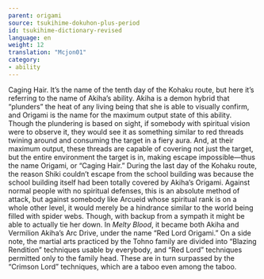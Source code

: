 ```yaml
---
parent: origami
source: tsukihime-dokuhon-plus-period
id: tsukihime-dictionary-revised
language: en
weight: 12
translation: "Mcjon01"
category:
- ability
---
```


Caging Hair. It’s the name of the tenth day of the Kohaku route, but here it’s referring to the name of Akiha’s ability.
Akiha is a demon hybrid that “plunders” the heat of any living being that she is able to visually confirm, and Origami is the name for the maximum output state of this ability. Though the plundering is based on sight, if somebody with spiritual vision were to observe it, they would see it as something similar to red threads twining around and consuming the target in a fiery aura. And, at their maximum output, these threads are capable of covering not just the target, but the entire environment the target is in, making escape impossible—thus the name Origami, or “Caging Hair.” During the last day of the Kohaku route, the reason Shiki couldn’t escape from the school building was because the school building itself had been totally covered by Akiha’s Origami.
Against normal people with no spiritual defenses, this is an absolute method of attack, but against somebody like Arcueid whose spiritual rank is on a whole other level, it would merely be a hindrance similar to the world being filled with spider webs. Though, with backup from a sympath it might be able to actually tie her down.
In *Melty Blood*, it became both Akiha and Vermilion Akiha’s Arc Drive, under the name “Red Lord Origami.” On a side note, the martial arts practiced by the Tohno family are divided into “Blazing Rendition” techniques usable by everybody, and “Red Lord” techniques permitted only to the family head. These are in turn surpassed by the “Crimson Lord” techniques, which are a taboo even among the taboo.
